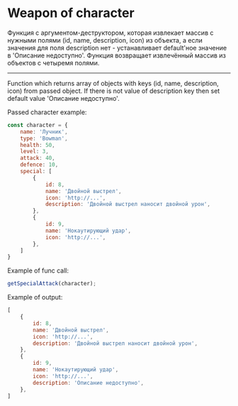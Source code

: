 
# Weapon of character

Функция с аргументом-деструктором, которая извлекает массив с нужными полями (id, name, description, icon) из объекта, а если значения для поля description нет - устанавливает default'ное значение в 'Описание недоступно'. Функция возвращает извлечённый массив из объектов с четыремя полями.

***

Function which returns array of objects with keys (id, name, description, icon) from passed object. If there is not value of description key then set default value 'Описание недоступно'.

Passed character example:

```js
const character = {
    name: 'Лучник',
    type: 'Bowman',
    health: 50,
    level: 3,
    attack: 40,
    defence: 10,
    special: [
        {
            id: 8,
            name: 'Двойной выстрел',
            icon: 'http://...',
            description: 'Двойной выстрел наносит двойной урон',
        },
        {
            id: 9,
            name: 'Нокаутирующий удар',
            icon: 'http://...',
        },
    ]
}
```

Example of func call:

```js
getSpecialAttack(character);
```

Example of output:

```js
[
    {
        id: 8,
        name: 'Двойной выстрел',
        icon: 'http://...',
        description: 'Двойной выстрел наносит двойной урон',
    },
    {
        id: 9,
        name: 'Нокаутирующий удар',
        icon: 'http://...',
        description: 'Описание недоступно',
    },
]
```
